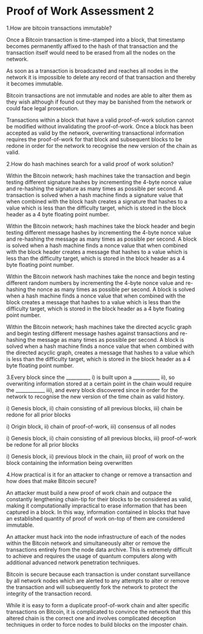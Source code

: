 # Proof of Work Assessment 2

1.How are bitcoin transactions immutable?

Once a Bitcoin transaction is time-stamped into a block, that timestamp becomes permanently affixed to the hash of that transaction and the transaction itself would need to be erased from all the nodes on the network.

As soon as a transaction is broadcasted and reaches all nodes in the network it is impossible to delete any record of that transaction and thereby it becomes immutable.

Bitcoin transactions are not immutable and nodes are able to alter them as they wish although if found out they may be banished from the network or could face legal prosecution.

Transactions within a block that have a valid proof-of-work solution cannot be modified without invalidating the proof-of-work. Once a block has been accepted as valid by the network, overwriting transactional information requires the proof-of-work for that block and subsequent blocks to be redone in order for the network to recognise the new version of the chain as valid.

&#x20;

2.How do hash machines search for a valid proof of work solution?

Within the Bitcoin network; hash machines take the transaction and begin testing different signature hashes by incrementing the 4-byte nonce value and re-hashing the signature as many times as possible per second. A transaction is solved when a hash machine finds a signature value that when combined with the block hash creates a signature that hashes to a value which is less than the difficulty target, which is stored in the block header as a 4 byte floating point number.

Within the Bitcoin network; hash machines take the block header and begin testing different message hashes by incrementing the 4-byte nonce value and re-hashing the message as many times as possible per second. A block is solved when a hash machine finds a nonce value that when combined with the block header creates a message that hashes to a value which is less than the difficulty target, which is stored in the block header as a 4 byte floating point number.

Within the Bitcoin network hash machines take the nonce and begin testing different random numbers by incrementing the 4-byte nonce value and re-hashing the nonce as many times as possible per second. A block is solved when a hash machine finds a nonce value that when combined with the block creates a message that hashes to a value which is less than the difficulty target, which is stored in the block header as a 4 byte floating point number.

Within the Bitcoin network; hash machines take the directed acyclic graph and begin testing different message hashes against transactions and re-hashing the message as many times as possible per second. A block is solved when a hash machine finds a nonce value that when combined with the directed acyclic graph, creates a message that hashes to a value which is less than the difficulty target, which is stored in the block header as a 4 byte floating point number.

&#x20;

3.Every block since the \_\_\_\_\_\_\_\_\_\_ i) is built upon a \_\_\_\_\_\_\_\_\_\_\_ ii), so overwriting information stored at a certain point in the chain would require the \_\_\_\_\_\_\_\_\_\_\_\_ iii), and every block discovered since in order for the network to recognise the new version of the time chain as valid history.

i) Genesis block, ii) chain consisting of all previous blocks, iii) chain be redone for all prior blocks

i) Origin block, ii) chain of proof-of-work, iii) consensus of all nodes

i) Genesis block, ii) chain consisting of all previous blocks, iii) proof-of-work be redone for all prior blocks

i) Genesis block, ii) previous block in the chain, iii) proof of work on the block containing the information being overwritten

&#x20;

4.How practical is it for an attacker to change or remove a transaction and how does that make Bitcoin secure?

An attacker must build a new proof of work chain and outpace the constantly lengthening chain-tip for their blocks to be considered as valid, making it computationally impractical to erase information that has been captured in a block. In this way, information contained in blocks that have an established quantity of proof of work on-top of them are considered immutable.

An attacker must hack into the node infrastructure of each of the nodes within the Bitcoin network and simultaneously alter or remove the transactions entirely from the node data archive. This is extremely difficult to achieve and requires the usage of quantum computers along with additional advanced network penetration techniques.

Bitcoin is secure because each transaction is under constant surveillance by all network nodes which are alerted to any attempts to alter or remove the transaction and will subsequently fork the network to protect the integrity of the transaction record.

While it is easy to form a duplicate proof-of-work chain and alter specific transactions on Bitcoin, it is complicated to convince the network that this altered chain is the correct one and involves complicated deception techniques in order to force nodes to build blocks on the imposter chain.
